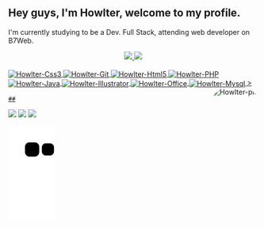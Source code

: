 ## Hey guys, I'm Howlter, welcome to my profile.
I'm currently studying to be a Dev. Full Stack, attending web developer on B7Web.

<div align="center">
  <a href="https://github.com/Howlter">
  <img height="150em" src="https://github-readme-stats.vercel.app/api?username=Howlter&show_icons=true&theme=tokyonight&include_all_commits=true&count_private=true"/>
  <img height="150em" src="https://github-readme-stats.vercel.app/api/top-langs/?username=Howlter&layout=compact&langs_count=7&theme=tokyonight"/>
</div>
  <div style="display: inline_block"><br>
  <img align="center" alt="Howlter-Css3" height="30" width="40" src="https://img.shields.io/badge/CSS3-1572B6?style=for-the-badge&logo=css3&logoColor=white">
  <img align="center" alt="Howlter-Git" height="30" width="40" src="https://img.shields.io/badge/GitHub-100000?style=for-the-badge&logo=github&logoColor=white">
  <img align="center" alt="Howlter-Html5" height="30" width="40" src="https://img.shields.io/badge/HTML5-E34F26?style=for-the-badge&logo=html5&logoColor=white">
  <img align="center" alt="Howlter-PHP" height="30" width="40" src="https://img.shields.io/badge/PHP-777BB4?style=for-the-badge&logo=php&logoColor=white">
  <img align="center" alt="Howlter-Java" height="30" width="40" src="https://img.shields.io/badge/JavaScript-F7DF1E?style=for-the-badge&logo=javascript&logoColor=black">
  <img align="center" alt="Howlter-Illustrator" height="30" width="40" src="https://aleen42.github.io/badges/src/illustrator.svg">
  <img align="center" alt="Howlter-Office" height="30" width="40" src="https://img.shields.io/badge/Microsoft_Office-D83B01?style=for-the-badge&logo=microsoft-office&logoColor=white">
  <img align="center" alt="Howlter-Mysql" height="30" width="40" src="https://img.shields.io/badge/MySQL-00000F?style=for-the-badge&logo=mysql&logoColor=white">
  <img align="right" alt="Howlter-pic" height="150" style="border-radius:30px;" src="https://cdn.discordapp.com/attachments/472549865025437718/920674075477671946/254965534_4435202483264798_7653139738454840402_n.jpg?width=600&height=600">>
</div>
  
    ##
 
<div> 
  <a href="https://instagram.com/okautorres" target="_blank"><img src="https://img.shields.io/badge/-Instagram-%23E4405F?style=for-the-badge&logo=instagram&logoColor=white" target="_blank"></a>
  <a href = "mailto:darqueboost@gmail.com"><img src="https://img.shields.io/badge/Gmail-D14836?style=for-the-badge&logo=gmail&logoColor=white" target="_blank"></a>
  <a href="https://www.linkedin.com/in/okautorres/" target="_blank"><img src="https://img.shields.io/badge/-LinkedIn-%230077B5?style=for-the-badge&logo=linkedin&logoColor=white" target="_blank"></a> 
 
  ![Snake animation](https://github.com/rafaballerini/rafaballerini/blob/output/github-contribution-grid-snake.svg)
 
</div>
  
  
  
